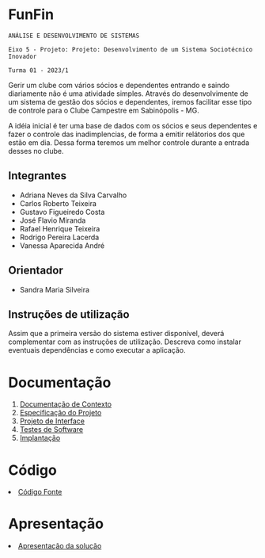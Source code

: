 # FunFin

`ANÁLISE E DESENVOLVIMENTO DE SISTEMAS`

`Eixo 5 - Projeto: Projeto: Desenvolvimento de um Sistema Sociotécnico Inovador`

`Turma 01 - 2023/1`

Gerir um clube com vários sócios e dependentes entrando e saindo diariamente não é uma atividade simples. Através do desenvolvimente de um sistema de gestão dos sócios e dependentes, iremos facilitar esse tipo de controle para o Clube Campestre em Sabinópolis - MG.

A idéia inicial é ter uma base de dados com os sócios e seus dependentes e fazer o controle das inadimplencias, de forma a emitir relátorios dos que estão em dia. Dessa forma teremos um melhor controle durante a entrada desses no clube.

## Integrantes

* Adriana Neves da Silva Carvalho
* Carlos Roberto Teixeira
* Gustavo Figueiredo Costa
* José Flavio Miranda
* Rafael Henrique Teixeira
* Rodrigo Pereira Lacerda
* Vanessa Aparecida André

## Orientador

* Sandra Maria Silveira

## Instruções de utilização

Assim que a primeira versão do sistema estiver disponível, deverá complementar com as instruções de utilização. Descreva como instalar eventuais dependências e como executar a aplicação.

# Documentação

<ol>
<li><a href="docs/01-Documentação de Contexto.md"> Documentação de Contexto</a></li>
<li><a href="docs/02-Especificação do Projeto.md"> Especificação do Projeto</a></li>
<li><a href="docs/03-Projeto de Interface.md"> Projeto de Interface</a></li>
<li><a href="docs/04-Testes de Software.md"> Testes de Software</a></li>
<li><a href="docs/05-Implantação.md"> Implantação</a></li>
</ol>

# Código

<li><a href="src/README.md"> Código Fonte</a></li>

# Apresentação

<li><a href="presentation/README.md"> Apresentação da solução</a></li>
